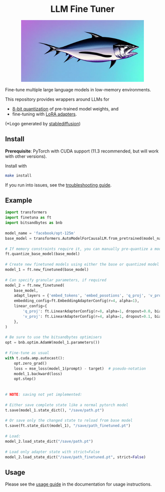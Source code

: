 <h1 align="center">LLM Fine Tuner</h1>
<p align="center">
  <img width=400px" alt="generated by stablediffusion" src="./docs/source/_static/fish.webp">
</p>

Fine-tune multiple large language models in low-memory environments.

This repository provides wrappers around LLMs for
- [8-bit quantization](https://arxiv.org/pdf/2110.02861.pdf) of pre-trained model weights, and
- fine-tuning with [LoRA adapters](https://arxiv.org/pdf/2106.09685.pdf).

(*Logo generated by [stablediffusion](https://stability.ai/))

## Install

**Prerequisite**: PyTorch with CUDA support (11.3 recommended, but will work with other versions).

Install with

```bash
make install
```

If you run into issues, see the [troubleshooting guide](https://maximerobeyns.github.io/llm_finetuner/troubleshooting.html).

## Example

```python
import transformers
import finetuna as ft
import bitsandbytes as bnb

model_name = 'facebook/opt-125m'
base_model = transformers.AutoModelForCausalLM.from_pretrained(model_name)

# If memory constraints require it, you can manually pre-quantize a model:
ft.quantize_base_model(base_model)

# Create new finetuned models using either the base or quantized model
model_1 = ft.new_finetuned(base_model)

# Can specify granular parameters, if required
model_2 = ft.new_finetuned(
    base_model,
    adapt_layers = {'embed_tokens', 'embed_posotions', 'q_proj', 'v_proj'},
    embedding_config=ft.EmbeddingAdapterConfig(r=4, alpha=1),
    linear_config={
        'q_proj': ft.LinearAdapterConfig(r=8, alpha=1, dropout=0.0, bias=False),
        'v_proj': ft.LinearAdapterConfig(r=4, alpha=1, dropout=0.1, bias=True),
    },
)

# Be sure to use the bitsandbytes optimisers
opt = bnb.optim.AdamW(model_1.parameters())

# Fine-tune as usual
with t.cuda.amp.autocast():
    opt.zero_grad()
    loss = mse_loss(model_1(prompt) - target)  # pseudo-notation
    model_1.backward(loss)
    opt.step()


# NOTE: saving not yet implemented:

# Either save complete state like a normal pytorch model
t.save(model_1.state_dict(), "/save/path.pt")

# Or save only the changed state to reload from base model
t.save(ft.state_dict(model_1), "/save/path_finetuned.pt")

# Load:
model_2.load_state_dict("/save/path.pt")

# Load only adapter state with strict=False
model_2.load_state_dict("/save/path_finetuned.pt", strict=False)
```

## Usage

Please see the [usage
guide](https://maximerobeyns.github.io/llm_finetuner/usage.html) in
the documentation for usage instructions.
